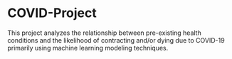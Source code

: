 # COVID-Project
This project analyzes the relationship between pre-existing health conditions and the likelihood of contracting and/or dying due to COVID-19 primarily using machine learning modeling techniques.
